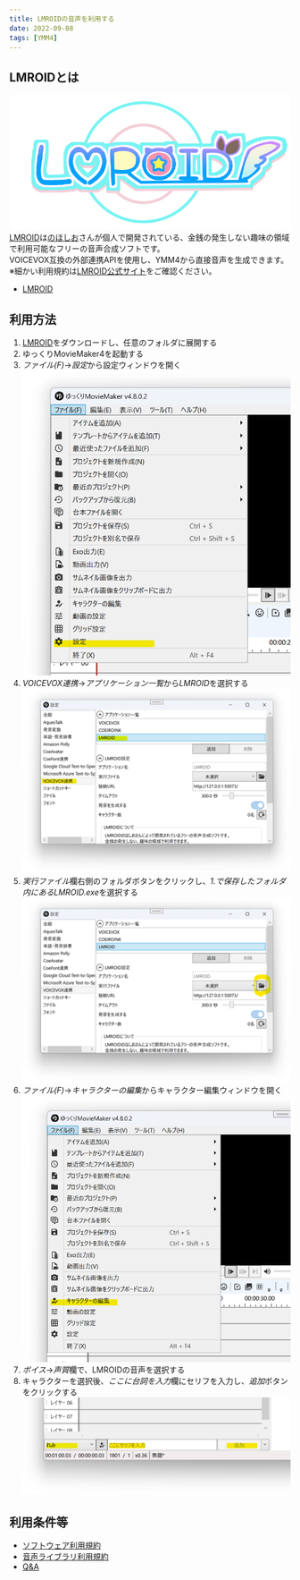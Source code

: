 ```yaml
---
title: LMROIDの音声を利用する
date: 2022-09-08
tags: [YMM4]
---
```

## LMROIDとは
![スクリーンショット](LMROID_0347.png)
[LMROID](https://lmroidsoftware.wixsite.com/nhoshio)は[のほしお](https://twitter.com/ssohsn)さんが個人で開発されている、金銭の発生しない趣味の領域で利用可能なフリーの音声合成ソフトです。  
VOICEVOX互換の外部連携APIを使用し、YMM4から直接音声を生成できます。  
※細かい利用規約は[LMROID公式サイト](https://lmroidsoftware.wixsite.com/nhoshio/terms)をご確認ください。
- [LMROID](https://lmroidsoftware.wixsite.com/nhoshio)

## 利用方法
1. [LMROID](https://lmroidsoftware.wixsite.com/nhoshio)をダウンロードし、任意のフォルダに展開する
1. ゆっくりMovieMaker4を起動する
1. *ファイル(F)*→*設定*から設定ウィンドウを開く
![スクリーンショット](LMROID_5859.png)
1. *VOICEVOX連携*→*アプリケーション一覧*から*LMROID*を選択する
![スクリーンショット](LMROID_0011.png)
1. *実行ファイル*欄右側のフォルダボタンをクリックし、*1.*で保存したフォルダ内にある*LMROID.exe*を選択する
![スクリーンショット](LMROID_0038.png)
1. *ファイル(F)*→*キャラクターの編集*からキャラクター編集ウィンドウを開く
![スクリーンショット](LMROID_0312.png)
1. *ボイス*→*声質*欄で、LMROIDの音声を選択する
1. キャラクターを選択後、*ここに台詞を入力*欄にセリフを入力し、*追加*ボタンをクリックする
![スクリーンショット](LMROID_0236.png)

## 利用条件等
- [ソフトウェア利用規約](https://lmroidsoftware.wixsite.com/nhoshio/terms)
- [音声ライブラリ利用規約](https://lmroidsoftware.wixsite.com/nhoshio/character)
- [Q&A](https://lmroidsoftware.wixsite.com/nhoshio/q-a)